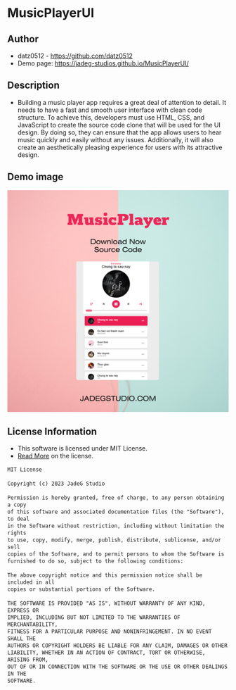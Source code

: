 # MusicPlayerUI

## Author

* datz0512 - https://github.com/datz0512
* Demo page: https://jadeg-studios.github.io/MusicPlayerUI/

## Description

* Building a music player app requires a great deal of attention to detail. It needs to have a fast and smooth user interface with clean code structure. To achieve this, developers must use HTML, CSS, and JavaScript to create the source code clone that will be used for the UI design. By doing so, they can ensure that the app allows users to hear music quickly and easily without any issues. Additionally, it will also create an aesthetically pleasing experience for users with its attractive design.



## Demo image
![](mockupmp.png)



## License Information

* This software is licensed under MIT License.
* [Read More](https://choosealicense.com/licenses/mit/) on the license.


```
MIT License

Copyright (c) 2023 JadeG Studio

Permission is hereby granted, free of charge, to any person obtaining a copy
of this software and associated documentation files (the "Software"), to deal
in the Software without restriction, including without limitation the rights
to use, copy, modify, merge, publish, distribute, sublicense, and/or sell
copies of the Software, and to permit persons to whom the Software is
furnished to do so, subject to the following conditions:

The above copyright notice and this permission notice shall be included in all
copies or substantial portions of the Software.

THE SOFTWARE IS PROVIDED "AS IS", WITHOUT WARRANTY OF ANY KIND, EXPRESS OR
IMPLIED, INCLUDING BUT NOT LIMITED TO THE WARRANTIES OF MERCHANTABILITY,
FITNESS FOR A PARTICULAR PURPOSE AND NONINFRINGEMENT. IN NO EVENT SHALL THE
AUTHORS OR COPYRIGHT HOLDERS BE LIABLE FOR ANY CLAIM, DAMAGES OR OTHER
LIABILITY, WHETHER IN AN ACTION OF CONTRACT, TORT OR OTHERWISE, ARISING FROM,
OUT OF OR IN CONNECTION WITH THE SOFTWARE OR THE USE OR OTHER DEALINGS IN THE
SOFTWARE.
```
